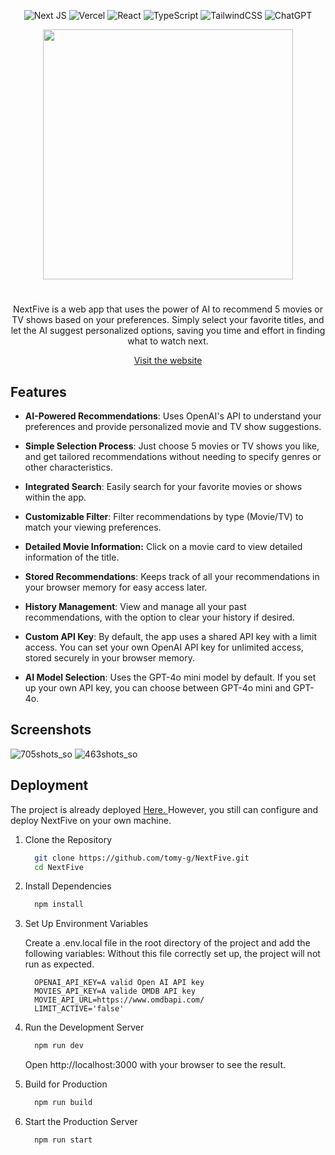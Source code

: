 <div align="center">

![Next JS](https://img.shields.io/badge/Next-black?style=for-the-badge&logo=next.js&logoColor=white)
![Vercel](https://img.shields.io/badge/vercel-%23000000.svg?style=for-the-badge&logo=vercel&logoColor=white)
![React](https://img.shields.io/badge/react-%2320232a.svg?style=for-the-badge&logo=react&logoColor=%2361DAFB)
![TypeScript](https://img.shields.io/badge/typescript-%23007ACC.svg?style=for-the-badge&logo=typescript&logoColor=white)
![TailwindCSS](https://img.shields.io/badge/tailwindcss-%2338B2AC.svg?style=for-the-badge&logo=tailwind-css&logoColor=white)
![ChatGPT](https://img.shields.io/badge/chatGPT-74aa9c?style=for-the-badge&logo=openai&logoColor=white)

<a href="https://nextfive.vercel.app/" target="_blank">
 <img src="https://github.com/user-attachments/assets/dbfd3a1f-2835-42f9-b7bc-8b72a50e06be" width="400">
</a>

# 



NextFive is a web app that uses the power of AI to recommend 5 movies or TV shows based on your preferences. Simply select your favorite titles, and let the AI suggest personalized options, saving you time and effort in finding what to watch next.

<a href="https://nextfive.vercel.app/" target="_blank">
  Visit the website
</a>

</div>

## Features

- **AI-Powered Recommendations**: Uses OpenAI's API to understand your preferences and provide personalized movie and TV show suggestions.
- **Simple Selection Process**: Just choose 5 movies or TV shows you like, and get tailored recommendations without needing to specify genres or other characteristics.
- **Integrated Search**: Easily search for your favorite movies or shows within the app.
- **Customizable Filter**: Filter recommendations by type (Movie/TV) to match your viewing preferences.
- **Detailed Movie Information:** Click on a movie card to view detailed information of the title.
- **Stored Recommendations**: Keeps track of all your recommendations in your browser memory for easy access later.
- **History Management**: View and manage all your past recommendations, with the option to clear your history if desired.
- **Custom API Key**: By default, the app uses a shared API key with a limit access. You can set your own OpenAI API key for unlimited access, stored securely in your browser memory.

- **AI Model Selection**: Uses the GPT-4o mini model by default. If you set up your own API key, you can choose between GPT-4o mini and GPT-4o.

## Screenshots

  ![705shots_so](https://github.com/user-attachments/assets/3c725acb-bb16-44c9-ad66-619db31da90c)
  ![463shots_so](https://github.com/user-attachments/assets/47f0353a-1961-4ce6-acc5-73f56d7d0315)


## Deployment

The project is already deployed <a href="https://nextfive.vercel.app/" target="_blank">
  Here.
</a>
However, you still can configure and deploy NextFive on your own machine.

1. Clone the Repository

   ```bash
     git clone https://github.com/tomy-g/NextFive.git
     cd NextFive
   ```

2. Install Dependencies

   ```bash
     npm install
   ```
3. Set Up Environment Variables

   Create a .env.local file in the root directory of the project and add the following variables:
   Without this file correctly set up, the project will not run as expected.

   ```env
     OPENAI_API_KEY=A valid Open AI API key
     MOVIES_API_KEY=A valide OMDB API key
     MOVIE_API_URL=https://www.omdbapi.com/
     LIMIT_ACTIVE='false'
   ```
4. Run the Development Server

   ```bash
     npm run dev
   ```
   Open http://localhost:3000 with your browser to see the result.
   
5. Build for Production

   ```bash
     npm run build
   ```
6. Start the Production Server

   ```bash
     npm run start
   ```
 



 
 
